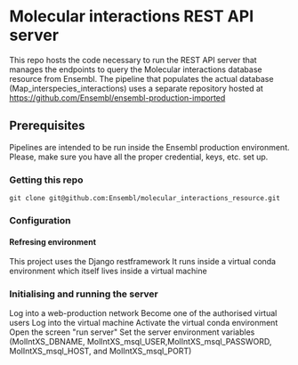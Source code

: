 # Molecular interactions REST API server
This repo hosts the code necessary to run the REST API server that manages the endpoints to query the Molecular interactions database resource from Ensembl.
The pipeline that populates the actual database (Map_interspecies_interactions) uses a separate repository hosted at https://github.com/Ensembl/ensembl-production-imported  

## Prerequisites
Pipelines are intended to be run inside the Ensembl production environment.
Please, make sure you have all the proper credential, keys, etc. set up.

### Getting this repo

```
git clone git@github.com:Ensembl/molecular_interactions_resource.git
```

### Configuration

#### Refresing environment

This project uses the Django restframework
It runs inside a virtual conda environment which itself lives inside a virtual machine

### Initialising and running the server

Log into a web-production network
Become one of the authorised virtual users
Log into the virtual machine
Activate the virtual conda environment
Open the screen "run server"
Set the server environment variables (MolIntXS_DBNAME, MolIntXS_msql_USER,MolIntXS_msql_PASSWORD, MolIntXS_msql_HOST, and MolIntXS_msql_PORT)

